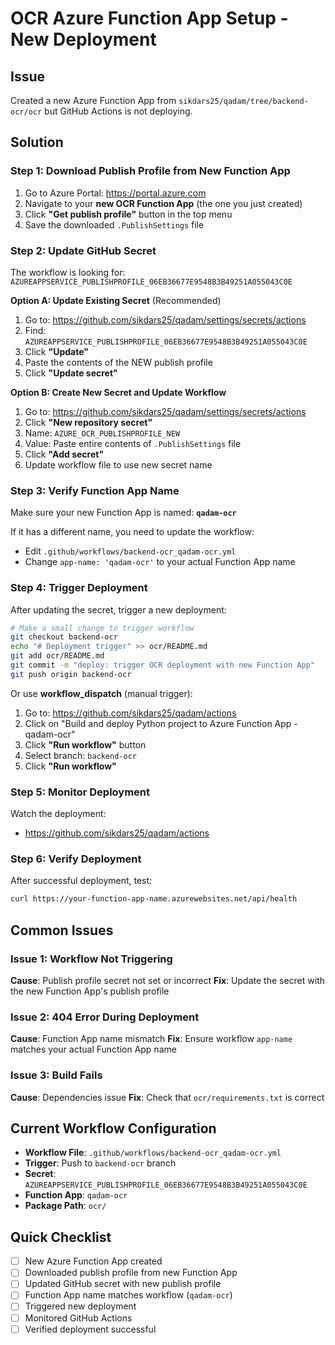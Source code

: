 # OCR Azure Function App Setup - New Deployment

## Issue
Created a new Azure Function App from `sikdars25/qadam/tree/backend-ocr/ocr` but GitHub Actions is not deploying.

## Solution

### Step 1: Download Publish Profile from New Function App

1. Go to Azure Portal: https://portal.azure.com
2. Navigate to your **new OCR Function App** (the one you just created)
3. Click **"Get publish profile"** button in the top menu
4. Save the downloaded `.PublishSettings` file

### Step 2: Update GitHub Secret

The workflow is looking for: `AZUREAPPSERVICE_PUBLISHPROFILE_06EB36677E9548B3B49251A055043C0E`

**Option A: Update Existing Secret** (Recommended)
1. Go to: https://github.com/sikdars25/qadam/settings/secrets/actions
2. Find: `AZUREAPPSERVICE_PUBLISHPROFILE_06EB36677E9548B3B49251A055043C0E`
3. Click **"Update"**
4. Paste the contents of the NEW publish profile
5. Click **"Update secret"**

**Option B: Create New Secret and Update Workflow**
1. Go to: https://github.com/sikdars25/qadam/settings/secrets/actions
2. Click **"New repository secret"**
3. Name: `AZURE_OCR_PUBLISHPROFILE_NEW`
4. Value: Paste entire contents of `.PublishSettings` file
5. Click **"Add secret"**
6. Update workflow file to use new secret name

### Step 3: Verify Function App Name

Make sure your new Function App is named: **`qadam-ocr`**

If it has a different name, you need to update the workflow:
- Edit `.github/workflows/backend-ocr_qadam-ocr.yml`
- Change `app-name: 'qadam-ocr'` to your actual Function App name

### Step 4: Trigger Deployment

After updating the secret, trigger a new deployment:

```bash
# Make a small change to trigger workflow
git checkout backend-ocr
echo "# Deployment trigger" >> ocr/README.md
git add ocr/README.md
git commit -m "deploy: trigger OCR deployment with new Function App"
git push origin backend-ocr
```

Or use **workflow_dispatch** (manual trigger):
1. Go to: https://github.com/sikdars25/qadam/actions
2. Click on "Build and deploy Python project to Azure Function App - qadam-ocr"
3. Click **"Run workflow"** button
4. Select branch: `backend-ocr`
5. Click **"Run workflow"**

### Step 5: Monitor Deployment

Watch the deployment:
- https://github.com/sikdars25/qadam/actions

### Step 6: Verify Deployment

After successful deployment, test:
```bash
curl https://your-function-app-name.azurewebsites.net/api/health
```

## Common Issues

### Issue 1: Workflow Not Triggering
**Cause**: Publish profile secret not set or incorrect
**Fix**: Update the secret with the new Function App's publish profile

### Issue 2: 404 Error During Deployment
**Cause**: Function App name mismatch
**Fix**: Ensure workflow `app-name` matches your actual Function App name

### Issue 3: Build Fails
**Cause**: Dependencies issue
**Fix**: Check that `ocr/requirements.txt` is correct

## Current Workflow Configuration

- **Workflow File**: `.github/workflows/backend-ocr_qadam-ocr.yml`
- **Trigger**: Push to `backend-ocr` branch
- **Secret**: `AZUREAPPSERVICE_PUBLISHPROFILE_06EB36677E9548B3B49251A055043C0E`
- **Function App**: `qadam-ocr`
- **Package Path**: `ocr/`

## Quick Checklist

- [ ] New Azure Function App created
- [ ] Downloaded publish profile from new Function App
- [ ] Updated GitHub secret with new publish profile
- [ ] Function App name matches workflow (`qadam-ocr`)
- [ ] Triggered new deployment
- [ ] Monitored GitHub Actions
- [ ] Verified deployment successful
